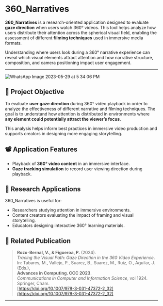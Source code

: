 # 360_Narratives
**360_Narratives** is a research-oriented application designed to evaluate **gaze direction** when users watch 360° videos. This tool helps analyze how users distribute their attention across the spherical visual field, enabling the assessment of different **filming techniques** used in immersive media formats.

Understanding where users look during a 360° narrative experience can reveal which visual elements attract attention and how narrative structure, composition, and camera positioning impact user engagement.


---
![WhatsApp Image 2023-05-29 at 5 34 06 PM](https://github.com/ValentinaRozo/360_Narratives/assets/69249992/ddffdb30-41e2-462d-9fd4-52a8abd75bf6)

## 🎯 Project Objective

To evaluate **user gaze direction** during 360° video playback in order to analyze the effectiveness of different narrative and filming techniques. The goal is to understand how attention is distributed in environments where **any element could potentially attract the viewer’s focus**.

This analysis helps inform best practices in immersive video production and supports creators in designing more engaging storytelling.

## 📽️ Application Features

- Playback of **360° video content** in an immersive interface.
- **Gaze tracking simulation** to record user viewing direction during playback.


## 🔬 Research Applications

360_Narratives is useful for:

- Researchers studying attention in immersive environments.
- Content creators evaluating the impact of framing and visual storytelling.
- Educators designing interactive 360° learning materials.

## 📄 Related Publication

> **Rozo-Bernal, V., & Figueroa, P.** (2024).  
> *Tracing the Visual Path: Gaze Direction in the 360 Video Experience*.  
> In: Tabares, M., Vallejo, P., Suarez, B., Suarez, M., Ruiz, O., Aguilar, J. (Eds.),  
> **Advances in Computing. CCC 2023**.  
> *Communications in Computer and Information Science*, vol 1924. Springer, Cham.  
> [https://doi.org/10.1007/978-3-031-47372-2_32](https://doi.org/10.1007/978-3-031-47372-2_32)
---

